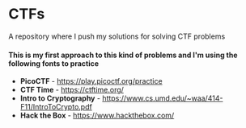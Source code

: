 # CTFs
A repository where I push my solutions for solving CTF problems 

#### This is my first approach to this kind of problems and I'm using the following fonts to practice
* **PicoCTF** - https://play.picoctf.org/practice
* **CTF Time** - https://ctftime.org/
* **Intro to Cryptography** - https://www.cs.umd.edu/~waa/414-F11/IntroToCrypto.pdf
*  **Hack the Box** - https://www.hackthebox.com/
